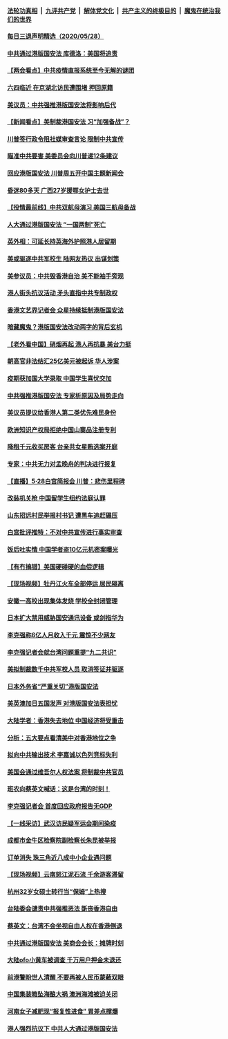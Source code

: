 

####  [法轮功真相](../../../../basic/blob/master/README.md?t=05291201) &nbsp;|&nbsp; [九评共产党](../../../../9ping.md/blob/master/README.md?t=05291201) &nbsp;|&nbsp; [解体党文化](../../../../jtdwh.md/blob/master/README.md?t=05291201)  &nbsp;|&nbsp; [共产主义的终极目的](../../../../gczydzjmd.md/blob/master/README.md?t=05291201) &nbsp;|&nbsp; [魔鬼在统治我们的世界](../../../../mgztzwmdsj.md/blob/master/README.md?t=05291201) 

#### [每日三退声明精选（2020/05/28）](../pages/nsc413/n12145226.md?t=05291201) 

#### [中共通过港版国安法 库德洛：美国将追责](../pages/nsc413/n12144631.md?t=05291201) 

#### [【两会看点】中共疫情直报系统至今无解的谜团](../pages/nsc413/n12143330.md?t=05291201) 

#### [六四临近 在京湖北访民遭围堵 押回原籍](../pages/nsc413/n12144940.md?t=05291201) 

#### [美议员：中共强推港版国安法将影响后代](../pages/nsc413/n12144481.md?t=05291201) 

#### [【新闻看点】美制裁港国安法 习“加强备战”？](../pages/nsc413/n12144168.md?t=05291201) 

#### [川普签行政令阻社媒审查言论 限制中共宣传](../pages/nsc413/n12144588.md?t=05291201) 

#### [瞄准中共要害 美委员会向川普递12条建议](../pages/nsc413/n12144699.md?t=05291201) 

#### [回应港版国安法 川普周五开中国主题新闻会](../pages/nsc413/n12144528.md?t=05291201) 

#### [昏迷80多天 广西27岁援鄂女护士去世](../pages/nsc413/n12144770.md?t=05291201) 

#### [【役情最前线】中共双航母演习 美国三航母备战](../pages/nsc413/n12144826.md?t=05291201) 

#### [人大通过港版国安法 “一国两制”死亡](../pages/nsc413/n12144662.md?t=05291201) 

#### [英外相：可延长持英海外护照港人居留期](../pages/nsc413/n12144272.md?t=05291201) 

#### [美或驱逐中共军校生 陆网友热议 出谋划策](../pages/nsc413/n12144603.md?t=05291201) 

#### [美参议员：中共毁香港自治 美不能袖手旁观](../pages/nsc413/n12144562.md?t=05291201) 

#### [港人街头抗议活动 矛头直指中共专制政权](../pages/nsc413/n12144435.md?t=05291201) 

#### [香港文艺界记者会 众星持续抵制港版国安法](../pages/nsc413/n12144374.md?t=05291201) 

#### [暗藏魔鬼？港版国安法改动两字的背后玄机](../pages/nsc413/n12143841.md?t=05291201) 

#### [【老外看中国】硝烟再起 港人再抗暴 美台力挺](../pages/nsc413/n12144587.md?t=05291201) 

#### [朝高官非法结汇25亿美元被起诉 华人涉案](../pages/nsc413/n12144464.md?t=05291201) 

#### [疫期获加国大学录取 中国学生喜忧交加](../pages/nsc413/n12144361.md?t=05291201) 

#### [中共强推港版国安法 专家析原因及局势走向](../pages/nsc413/n12143965.md?t=05291201) 

#### [美议员提议给香港人第二类优先难民身份](../pages/nsc413/n12144343.md?t=05291201) 

#### [欧洲知识产权局拒绝中国山寨品注册专利](../pages/nsc413/n12144211.md?t=05291201) 

#### [降租千元收买房客 台亲共女星贿选案开庭](../pages/nsc413/n12141768.md?t=05291201) 

#### [专家：中共无力对孟晚舟的判决进行报复](../pages/nsc413/n12143938.md?t=05291201) 

#### [【直播】5·28白宫简报会 川普：悲伤里程碑](../pages/nsc413/n12143884.md?t=05291201) 

#### [改装机关枪 中国留学生纽约法庭认罪](../pages/nsc413/n12142409.md?t=05291201) 

#### [山东招远村民举报村书记 遭黑车追赶碾压](../pages/nsc413/n12144246.md?t=05291201) 

#### [白宫批评推特：不对中共宣传进行事实审查](../pages/nsc413/n12143932.md?t=05291201) 

#### [饭后吐实情 中国学者盗10亿元机密案曝光](../pages/nsc413/n12144198.md?t=05291201) 

#### [【有冇搞错】美国硬碰硬的血偿逻辑](../pages/nsc413/n12144160.md?t=05291201) 

#### [【现场视频】牡丹江火车全部停运 居民隔离](../pages/nsc413/n12144108.md?t=05291201) 

#### [安徽一高校出现集体发烧 学校全封闭管理](../pages/nsc413/n12144127.md?t=05291201) 

#### [日本扩大禁用威胁国安通讯设备 或剑指华为](../pages/nsc413/n12144002.md?t=05291201) 

#### [李克强称6亿人月收入千元 震惊不少网友](../pages/nsc413/n12144173.md?t=05291201) 

#### [李克强记者会就台湾问题重提“九二共识”](../pages/nsc413/n12143994.md?t=05291201) 

#### [美拟制裁数千中共军校人员 取消签证并驱逐](../pages/nsc413/n12143427.md?t=05291201) 

#### [日本外务省“严重关切”港版国安法](../pages/nsc413/n12143590.md?t=05291201) 

#### [美英澳加日五国发声 对港版国安法表担忧](../pages/nsc413/n12144013.md?t=05291201) 

#### [大陆学者：香港失去地位 中国经济将受重击](../pages/nsc413/n12143781.md?t=05291201) 

#### [分析：五大要点看清美中对香港地位之争](../pages/nsc413/n12141690.md?t=05291201) 

#### [拟向中共输出技术 李嘉诚以色列竞标失利](../pages/nsc413/n12143964.md?t=05291201) 

#### [美国会通过维吾尔人权法案 将制裁中共官员](../pages/nsc413/n12143896.md?t=05291201) 


#### [班农向蔡英文喊话：这是台湾的时刻！](../pages/nsc413/n12143183.md?t=05291201) 

#### [李克强记者会 首度回应政府报告无GDP](../pages/nsc413/n12143529.md?t=05291201) 

#### [【一线采访】武汉访民疑军运会期间染疫](../pages/nsc413/n12143639.md?t=05291201) 

#### [成都市金牛区检察院副检察长朱昆被举报](../pages/nsc413/n12141215.md?t=05291201) 

#### [订单消失 珠三角近八成中小企业遇问题](../pages/nsc413/n12143509.md?t=05291201) 

#### [【现场视频】云南怒江泥石流 千余游客滞留](../pages/nsc413/n12143389.md?t=05291201) 

#### [杭州32岁女硕士转行当“保姆”上热搜](../pages/nsc413/n12143321.md?t=05291201) 

#### [台陆委会谴责中共强推恶法 斲丧香港自由](../pages/nsc413/n12143142.md?t=05291201) 

#### [蔡英文：台湾不会坐视自由人权在香港倒退](../pages/nsc413/n12143240.md?t=05291201) 

#### [中共通过港版国安法 美商会会长：摊牌时刻](../pages/nsc413/n12143249.md?t=05291201) 

#### [大陆ofo小黄车被调查 千万用户押金未退还](../pages/nsc413/n12142280.md?t=05291201) 

#### [前港警盼世人清醒 不要再被人民币蒙蔽双眼](../pages/nsc413/n12142388.md?t=05291201) 

#### [中国集装箱坠海酿大祸 澳洲海滩被迫关闭](../pages/nsc413/n12142737.md?t=05291201) 

#### [河南女子减肥现“报复性进食” 胃差点撑爆](../pages/nsc413/n12143034.md?t=05291201) 

#### [港人强烈抗议下 中共人大通过港版国安法](../pages/nsc413/n12142866.md?t=05291201) 

